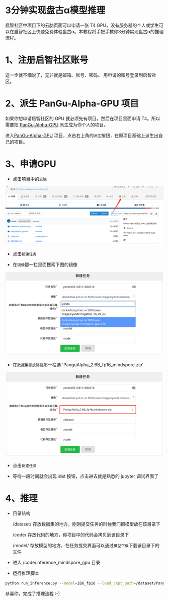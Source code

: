 # 3分钟实现盘古α模型推理

启智社区中项目下的云脑页面可以申请一张 T4 GPU，没有服务器的个人或学生可以在启智社区上快速免费体验盘古α。本教程将手把手教你3分钟实现盘古α的推理流程。

# 1、注册启智社区账号
这一步就不细说了，无非就是邮箱、账号、密码。 用申请的账号登录到启智社区。

# 2、派生 PanGu-Alpha-GPU 项目
如果你想申请启智社区的 GPU 就必须先有项目，然后在项目里面申请 T4。所以需要把 [PanGu-Alpha-GPU](https://git.openi.org.cn/PCL-Platform.Intelligence/PanGu-Alpha-GPU) 
派生成为你个人的项目。

进入[PanGu-Alpha-GPU](https://git.openi.org.cn/PCL-Platform.Intelligence/PanGu-Alpha-GPU) 项目，点击右上角的`派生`按钮，在原项目基础上派生出自己的项目。

# 3、申请GPU

- 点击项目中的`云脑`

![img.png](images/choice-yunnao.png)

- 点击`新建任务`

- 在`镜像`那一栏里面搜索下图的镜像

![img.png](images/chice-images.png)

- 在`数据集存放路径`那一栏选 'PanguAlpha_2.6B_fp16_mindspore.zip'

![img.png](images/choice-dataset.png)

- 点击`新建任务`

- 等待一段时间就会出现 `调试` 按钮，点击进去就是熟悉的 jupyter 调试界面了

# 4、推理
- 目录结构

    /dataset/               存放数据集的地方，刚刚提交任务的时候我们把模型放在该目录下
  
    /code/                  存放代码的地方，你项目中的代码会拷贝到该目录下

    /model/                 存放模型的地方，在任务提交界面可以通过`模型下载`下载该目录下的文件

- 进入 /code/inference_mindspore_gpu 目录
  
- 运行推理脚本

```bash
python run_inference.py --model=2B6_fp16 --load_ckpt_path=/dataset/PanguAlpha_2.6B_fp16.ckpt
```

恭喜你，完成了推理流程 :-)
